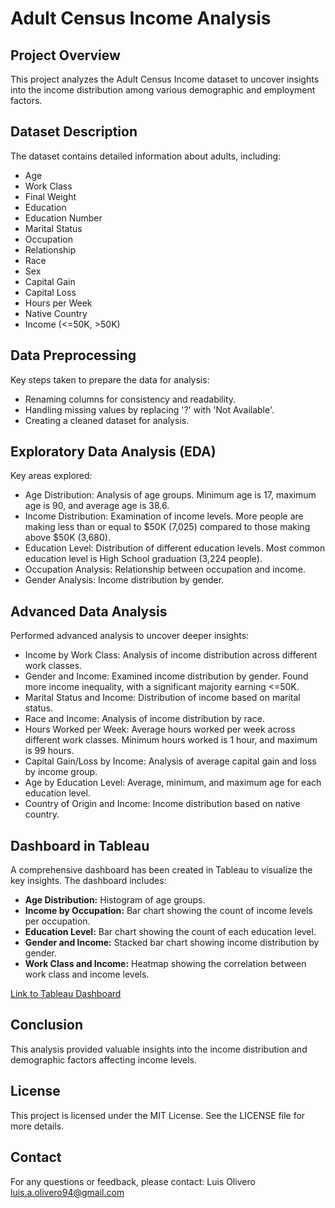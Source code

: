 # Adult Census Income Analysis

## Project Overview
This project analyzes the Adult Census Income dataset to uncover insights into the income distribution among various demographic and employment factors.

## Dataset Description
The dataset contains detailed information about adults, including:

- Age
- Work Class
- Final Weight
- Education
- Education Number
- Marital Status
- Occupation
- Relationship
- Race
- Sex
- Capital Gain
- Capital Loss
- Hours per Week
- Native Country
- Income (<=50K, >50K)

## Data Preprocessing
Key steps taken to prepare the data for analysis:

- Renaming columns for consistency and readability.
- Handling missing values by replacing '?' with 'Not Available'.
- Creating a cleaned dataset for analysis.

## Exploratory Data Analysis (EDA)
Key areas explored:

- Age Distribution: Analysis of age groups. Minimum age is 17, maximum age is 90, and average age is 38.6.
- Income Distribution: Examination of income levels. More people are making less than or equal to $50K (7,025) compared to those making above $50K (3,680).
- Education Level: Distribution of different education levels. Most common education level is High School graduation (3,224 people).
- Occupation Analysis: Relationship between occupation and income.
- Gender Analysis: Income distribution by gender.

## Advanced Data Analysis
Performed advanced analysis to uncover deeper insights:

- Income by Work Class: Analysis of income distribution across different work classes.
- Gender and Income: Examined income distribution by gender. Found more income inequality, with a significant majority earning <=50K.
- Marital Status and Income: Distribution of income based on marital status.
- Race and Income: Analysis of income distribution by race.
- Hours Worked per Week: Average hours worked per week across different work classes. Minimum hours worked is 1 hour, and maximum is 99 hours.
- Capital Gain/Loss by Income: Analysis of average capital gain and loss by income group.
- Age by Education Level: Average, minimum, and maximum age for each education level.
- Country of Origin and Income: Income distribution based on native country.

## Dashboard in Tableau
A comprehensive dashboard has been created in Tableau to visualize the key insights. The dashboard includes:

- **Age Distribution:** Histogram of age groups.
- **Income by Occupation:** Bar chart showing the count of income levels per occupation.
- **Education Level:** Bar chart showing the count of each education level.
- **Gender and Income:** Stacked bar chart showing income distribution by gender.
- **Work Class and Income:** Heatmap showing the correlation between work class and income levels.

[Link to Tableau Dashboard](https://public.tableau.com/views/YourDashboardLinkHere)

## Conclusion
This analysis provided valuable insights into the income distribution and demographic factors affecting income levels.

## License
This project is licensed under the MIT License. See the LICENSE file for more details.

## Contact
For any questions or feedback, please contact:
Luis Olivero
luis.a.olivero94@gmail.com
